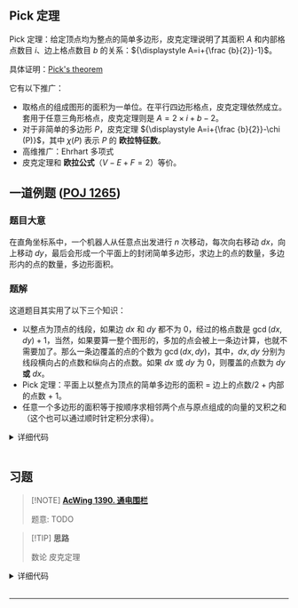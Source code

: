 ## Pick 定理

Pick 定理：给定顶点均为整点的简单多边形，皮克定理说明了其面积 ${\displaystyle A}$ 和内部格点数目 ${\displaystyle i}$、边上格点数目 ${\displaystyle b}$ 的关系：${\displaystyle A=i+{\frac {b}{2}}-1}$。

具体证明：[Pick's theorem](https://en.wikipedia.org/wiki/Pick%27s_theorem)

它有以下推广：

- 取格点的组成图形的面积为一单位。在平行四边形格点，皮克定理依然成立。套用于任意三角形格点，皮克定理则是 ${\displaystyle A=2 \times i+b-2}$。
- 对于非简单的多边形 ${\displaystyle P}$，皮克定理 ${\displaystyle A=i+{\frac {b}{2}}-\chi (P)}$，其中 ${\displaystyle \chi (P)}$ 表示 ${\displaystyle P}$ 的 **欧拉特征数**。
- 高维推广：Ehrhart 多项式
- 皮克定理和 **欧拉公式**（${\displaystyle V-E+F=2}$）等价。

## 一道例题 ([POJ 1265](http://poj.org/problem?id=1265))

### 题目大意

在直角坐标系中，一个机器人从任意点出发进行 $\textit{n}$ 次移动，每次向右移动 $\textit{dx}$，向上移动 $\textit{dy}$，最后会形成一个平面上的封闭简单多边形，求边上的点的数量，多边形内的点的数量，多边形面积。

### 题解

这道题目其实用了以下三个知识：

- 以整点为顶点的线段，如果边 $\textit{dx}$ 和 $\textit{dy}$ 都不为 $0$，经过的格点数是 $\gcd(\textit{dx}, \textit{dy}) + 1$，当然，如果要算一整个图形的，多加的点会被上一条边计算，也就不需要加了。那么一条边覆盖的点的个数为 $\gcd(\textit{dx},\textit{dy})$，其中，$\textit{dx},\textit{dy}$ 分别为线段横向占的点数和纵向占的点数。如果 $\textit{dx}$ 或 $\textit{dy}$ 为 $0$，则覆盖的点数为 $\textit{dy}$ **或** $\textit{dx}$。
- Pick 定理：平面上以整点为顶点的简单多边形的面积 = 边上的点数/2 + 内部的点数 + 1。
- 任意一个多边形的面积等于按顺序求相邻两个点与原点组成的向量的叉积之和（这个也可以通过顺时针定积分求得）。



<details>
<summary>详细代码</summary>
<!-- tabs:start -->

##### **C++**

```cpp
```

##### **Python**

```python
```

<!-- tabs:end -->
</details>

<br>

## 习题

> [!NOTE] **[AcWing 1390. 通电围栏]()**
> 
> 题意: TODO

> [!TIP] **思路**
> 
> 数论 皮克定理

<details>
<summary>详细代码</summary>
<!-- tabs:start -->

##### **C++**

```cpp
#include <bits/stdc++.h>
using namespace std;

using PII = pair<int, int>;

int n, m, p;
PII q[3];

int gcd(int a, int b) {
    return b ? gcd(b, a % b) : a;
}

int main() {
    cin >> n >> m >> p;
    int s = p * m;
    int b = 0;
    q[1] = {p, 0}, q[2] = {n, m};
    for (int i = 0; i < 3; ++ i )
        for (int j = i + 1; j < 3; ++ j )
            b += abs(gcd(q[j].first - q[i].first, q[j].second - q[i].second));
    cout << (s - b + 2) / 2 << endl;
    
    return 0;
}
```

##### **Python**

```python

```

<!-- tabs:end -->
</details>

<br>

* * *
